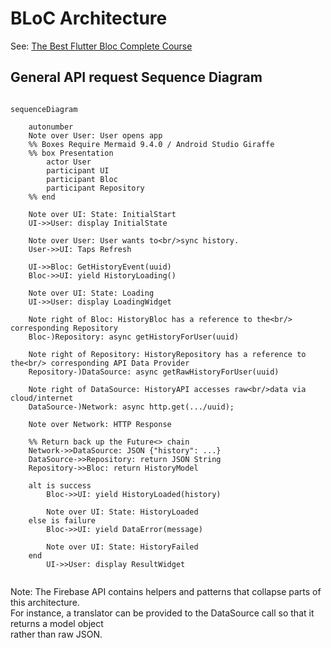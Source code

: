# BLoC Architecture

See: [The Best Flutter Bloc Complete Course](https://www.youtube.com/watch?v=THCkkQ-V1-8&t=3993s)

## General API request Sequence Diagram

```mermaid

sequenceDiagram

    autonumber
    Note over User: User opens app
    %% Boxes Require Mermaid 9.4.0 / Android Studio Giraffe
    %% box Presentation
        actor User
        participant UI
        participant Bloc
        participant Repository
    %% end
    
    Note over UI: State: InitialStart
    UI->>User: display InitialState 
    
    Note over User: User wants to<br/>sync history.
    User->>UI: Taps Refresh
    
    UI->>Bloc: GetHistoryEvent(uuid)
    Bloc->>UI: yield HistoryLoading()
    
    Note over UI: State: Loading
    UI->>User: display LoadingWidget 
    
    Note right of Bloc: HistoryBloc has a reference to the<br/> corresponding Repository
    Bloc-)Repository: async getHistoryForUser(uuid)
    
    Note right of Repository: HistoryRepository has a reference to the<br/> corresponding API Data Provider
    Repository-)DataSource: async getRawHistoryForUser(uuid)
    
    Note right of DataSource: HistoryAPI accesses raw<br/>data via cloud/internet
    DataSource-)Network: async http.get(.../uuid);
    
    Note over Network: HTTP Response
    
    %% Return back up the Future<> chain    
    Network->>DataSource: JSON {"history": ...}
    DataSource->>Repository: return JSON String
    Repository->>Bloc: return HistoryModel
    
    alt is success
        Bloc->>UI: yield HistoryLoaded(history)
        
        Note over UI: State: HistoryLoaded
    else is failure
        Bloc->>UI: yield DataError(message)
        
        Note over UI: State: HistoryFailed
    end
        UI->>User: display ResultWidget 
    
```

Note: The Firebase API contains helpers and patterns that collapse parts of this architecture.</br>
For instance, a translator can be provided to the DataSource call so that it returns a model
object</br>
rather than raw JSON.
